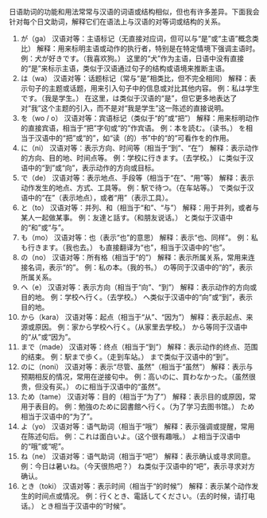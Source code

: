 日语助词的功能和用法常常与汉语的词语或结构相似，但也有许多差异。下面我会针对每个日文助词，解释它们在语法上与汉语的对等词或结构的关系。

1. が（ga）
汉语对等：主语标记（无直接对应词，但可以与“是”或“主语”概念类比）
解释：用来标明主语或动作的执行者，特别是在特定情境下强调主语时。
例：犬が好きです。（我喜欢狗。）
这里的“犬”作为主语，日语中没有直接的“是”来标示主语，类似于汉语通过句子的结构或语境来推断主语。
2. は（wa）
汉语对等：话题标记（常与“是”相类比，但不完全相同）
解释：表示句子的主题或话题，用来引入句子中的信息或对比其他内容。
例：私は学生です。（我是学生。）
在这里，は类似于汉语的“是”，但它更多地表达了对“我”这个主题的引入，而不是对“我是学生”这一陈述的直接说明。
3. を（wo / o）
汉语对等：宾语标记（类似于“的”或“把”）
解释：用来标明动作的直接宾语，相当于“把”字句或“的”作宾语。
例：本を読む。（读书。）
を相当于汉语中的“把”或“的”，如“读（的）书”中的“的”可看作を的作用。
4. に（ni）
汉语对等：表示方向、时间等（相当于“到”、“在”）
解释：表示动作的方向、目的地、时间点等。
例：学校に行きます。（去学校。）
に类似于汉语中的“到”或“向”，表示动作的方向或目标。
5. で（de）
汉语对等：表示地点、手段等（相当于“在”、“用”等）
解释：表示动作发生的地点、方式、工具等。
例：駅で待つ。（在车站等。）
で类似于汉语中的“在”（表示地点），或者“用”（表示工具）。
6. と（to）
汉语对等：并列、和（相当于“和”、“与”）
解释：用于并列，或者与某人一起做某事。
例：友達と話す。（和朋友说话。）
と类似于汉语中的“和”或“与”。
7. も（mo）
汉语对等：也（表示“也”的意思）
解释：表示“也、同样”。
例：私も行きます。（我也去。）
も直接翻译为“也”，相当于汉语中的“也”。
8. の（no）
汉语对等：所有格（相当于“的”）
解释：表示所属关系，常用来连接名词，表示“的”。
例：私の本。（我的书。）
の等同于汉语中的“的”，表示所属关系。
9. へ（e）
汉语对等：表示方向（相当于“向”、“到”）
解释：表示动作的方向或目的地。
例：学校へ行く。（去学校。）
へ类似于汉语中的“向”或“到”，表示目的地。
10. から（kara）
汉语对等：起点（相当于“从”、“因为”）
解释：表示起点、来源或原因。
例：家から学校へ行く。（从家里去学校。）
から等同于汉语中的“从”或“因为”。
11. まで（made）
汉语对等：终点（相当于“到”）
解释：表示动作的终点、范围的结束。
例：駅まで歩く。（走到车站。）
まで类似于汉语中的“到”。
12. のに（noni）
汉语对等：表示“尽管、虽然”（相当于“虽然”）
解释：表示与预期相反的情况，常用在逆接句中。
例：高いのに、買わなかった。（虽然很贵，但没有买。）
のに相当于汉语中的“虽然”。
13. ため（tame）
汉语对等：目的（相当于“为了”）
解释：表示目的或原因，常用于表目的。
例：勉強のために図書館へ行く。（为了学习去图书馆。）
ため相当于汉语中的“为了”。
14. よ（yo）
汉语对等：语气助词（相当于“哦”）
解释：表示强调或提醒，常用在陈述句后。
例：これは面白いよ。（这个很有趣哦。）
よ相当于汉语中的“哦”或“呢”。
15. ね（ne）
汉语对等：语气助词（相当于“吧”）
解释：表示确认或寻求同意。
例：今日は暑いね。（今天很热吧？）
ね类似于汉语中的“吧”，表示寻求对方确认。
16. とき（toki）
汉语对等：表示时间（相当于“的时候”）
解释：表示某个动作发生的时间点或情况。
例：行くとき、電話してください。（去的时候，请打电话。）
とき相当于汉语中的“时候”。
